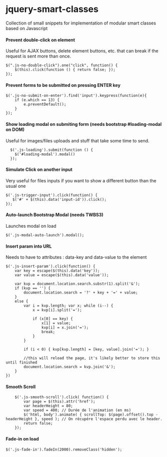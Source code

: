 # jquery-smart-classes
Collection of small snippets for implementation of modular smart classes based on Javascript

#### Prevent double-click on element

Useful for AJAX buttons, delete element buttons, etc. that can break if the request is sent more than once.

    $(".js-no-double-click").one("click", function() {
        $(this).click(function () { return false; });
    });

#### Prevent forms to be submitted on pressing ENTER key

    $('.js-no-submit-on-enter').find('input').keypress(function(e){
        if (e.which == 13) {
            e.preventDefault();
        }
    });
    
#### Show loading modal on submiting form (needs bootstrap #loading-modal on DOM)

Useful for images/files uploads and stuff that take some time to send.
 
      $('.js-loading').submit(function () {
        $('#loading-modal').modal()
      });
      
#### Simulate Click on another input

Very useful for files inputs if you want to show a different button than the usual one

    $('.js-trigger-input').click(function() {
       $('#' + $(this).data('input-id')).click();
    });

#### Auto-launch Bootstrap Modal (needs TWBS3)

Launches modal on load

    $('.js-modal-auto-launch').modal();
    
#### Insert param into URL

Needs to have to attributes : data-key and data-value to the element

    $('.js-insert-param').click(function() {
        var key = escape($(this).data('key'));
        var value = escape($(this).data('value'));
    
        var kvp = document.location.search.substr(1).split('&');
        if (kvp == '') {
            document.location.search = '?' + key + '=' + value;
        }
        else {
            var i = kvp.length; var x; while (i--) {
                x = kvp[i].split('=');
    
                if (x[0] == key) {
                    x[1] = value;
                    kvp[i] = x.join('=');
                    break;
                }
            }
    
            if (i < 0) { kvp[kvp.length] = [key, value].join('='); }
    
            //this will reload the page, it's likely better to store this until finished
            document.location.search = kvp.join('&');
        }
    })

#### Smooth Scroll

		$('.js-smooth-scroll').click( function() {
			var page = $(this).attr('href');
			var headerHeight = 80;
			var speed = 400; // Durée de l'animation (en ms)
			$('html, body').animate( { scrollTop: $(page).offset().top - headerHeight }, speed ); // On récupére l'espace perdu avec le header.
			return false;
		});
		
		
#### Fade-in on load

	$('.js-fade-in').fadeIn(2000).removeClass('hidden');

